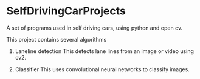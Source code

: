 # SelfDrivingCarProjects
A set of programs used in self driving cars, using python and open cv. 

This project contains several algorithms

1. Laneline detection
This detects lane lines from an image or video using cv2.

2. Classifier
This uses convolutional neural networks to classify images.
